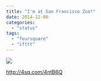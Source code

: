 ```yaml
---
title: "I'm at San Francisco Zoo!"
date: 2014-12-06
categories: 
  - "status"
tags: 
  - "foursquare"
  - "ifttt"
---
```


![](images/17bzeso)  
  
http://4sq.com/4ntB6Q
